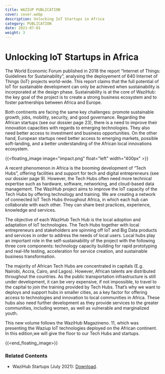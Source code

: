 ```yaml
---
title: WAZIUP PUBLICATION
cover: cover.webp
description: Unlocking IoT Startups in Africa
category: PUBLICATION
date: 2021-07-01
weight: 3
---
```


# Unlocking IoT Startups in Africa

The World Economic Forum published in 2018 the report “Internet of Things: Guidelines for Sustainability”, analysing the deployement of 640 Internet of Things (IoT) projects world-wide. This report claims that the full potential of IoT for sustainable development can only be achieved when sustainability is incorporated at the design phase. Sustainability is at the core of WaziHub: the key goal of the project is to create a strong business ecosystem and to foster partnerships between Africa and Europe.

Both continents are facing the same key challenges: promote sustainable growth, jobs, mobility, security, and good governance. Regarding the African startups (see our dossier page 23), there is a need to improve their innovation capacities with regards to emerging technologies. They also need better access to investment and business opportunities. On the other hand, European startups need better access to emerging markets, possible soft-landing, and a better understanding of the African local innovations ecosystem. 

{{<floating_image image="impact.png" float="left" width="400px" >}}

A recent phenomenon in Africa is the booming development of “Tech Hubs”, offering facilities and support for tech and digital entrepreneurs (see our dossier page 9). However, the Tech Hubs often need more technical expertise such as hardware, software, networking, and cloud-based data management. The WaziHub project aims to improve the IoT capacity of the Tech Hubs by offering technology and training. We are creating a network of connected IoT Tech Hubs throughout Africa, in which each hub can collaborate with each other. They can share best practices, experience, knowledge and services. 

The objective of each WaziHub Tech Hub is the local adoption and adaptation of IoT technologies. The Tech
Hubs together with local entrepreneurs and stakeholders are spinning off IoT and Big Data products and services in order to address the needs of local users. Local hubs play an important role in the self-sustainability of the project with the following three core components: technology capacity building for rapid prototyping and real-life testing, acceleration for service creation, and sustainable business transformation.

The majority of African Tech Hubs are concentrated in capitals (E.g. Nairobi, Accra, Cairo, and Lagos). However, African talents are distributed throughout the countries. As the public transportation infrastructure
is still under development, it can be very expensive, if not impossible, to travel to the capital to join the training provided by Tech Hubs. That’s why we want to deploys and support hubs in smaller cities, as a key
factor for offering access to technologies and innovation to local communities in Africa. These hubs also
need further development as they provide services to the greater communities, including women, as well as
vulnerable and marginalized youth.

This new volume follows the WaziHub Magazineno. 11, which was presenting the Waziup IoT technologies deployed on the African continent. In this edition,we will give the floor to our Tech Hubs and startups.

{{<end_floating_image>}}

### Related Contents

- WaziHub Startups (July 2021): [Download](Wazihub_Startup_Magazine_2021.pdf).
